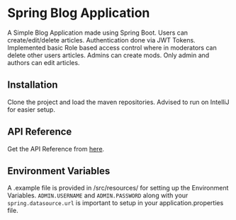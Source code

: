 
# Spring Blog Application

A Simple Blog Application made using Spring Boot. Users can create/edit/delete articles. Authentication done via JWT Tokens. Implemented basic Role based access control where in moderators can delete other users articles. Admins can create mods. Only admin and authors can edit articles.


## Installation

Clone the project and load the maven repositories. Advised to run on IntelliJ for easier setup.


## API Reference
Get the API Reference from [here](https://www.postman.com/soumil4561/blog-app-spring/collection/u9hqbho/spring-blog-application).
## Environment Variables

A .example file is provided in /src/resources/ for setting up the Environment Variables.
`ADMIN.USERNAME` and `ADMIN.PASSWORD` along with your `spring.datasource.url` is important to setup in your application.properties file.

